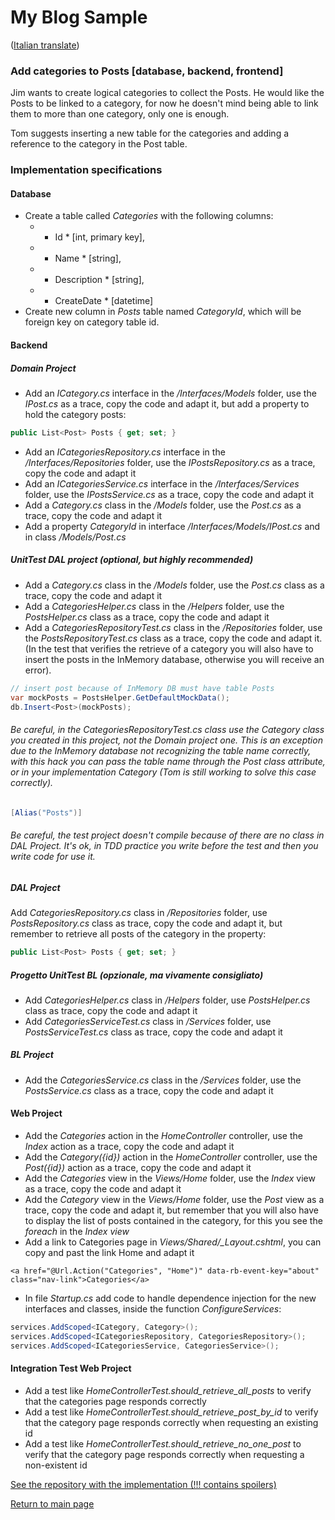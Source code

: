 # My Blog Sample  
([Italian translate](PostCategories_IT.md))  

### Add categories to Posts [database, backend, frontend]  
Jim wants to create logical categories to collect the Posts. He would like the Posts to be linked to a category, for now he doesn't mind being able to link them to more than one category, only one is enough.  

Tom suggests inserting a new table for the categories and adding a reference to the category in the Post table.  

### Implementation specifications  

#### Database  
- Create a table called *Categories* with the following columns:  
     - * Id * [int, primary key],  
     - * Name * [string],  
     - * Description * [string],  
     - * CreateDate * [datetime]  
- Create new column in *Posts* table named *CategoryId*, which will be foreign key on category table id.  

#### Backend  

##### Domain Project  
- Add an *ICategory.cs* interface in the */Interfaces/Models* folder, use the *IPost.cs* as a trace, copy the code and adapt it, but add a property to hold the category posts:  
```csharp
public List<Post> Posts { get; set; }
```  
- Add an *ICategoriesRepository.cs* interface in the */Interfaces/Repositories* folder, use the *IPostsRepository.cs* as a trace, copy the code and adapt it  
- Add an *ICategoriesService.cs* interface in the */Interfaces/Services* folder, use the *IPostsService.cs* as a trace, copy the code and adapt it  
- Add a *Category.cs* class in the */Models* folder, use the *Post.cs* as a trace, copy the code and adapt it  
- Add a property *CategoryId* in interface */Interfaces/Models/IPost.cs* and in class */Models/Post.cs*  

##### UnitTest DAL project (optional, but highly recommended)  
- Add a *Category.cs* class in the */Models* folder, use the *Post.cs* class as a trace, copy the code and adapt it  
- Add a *CategoriesHelper.cs* class in the */Helpers* folder, use the *PostsHelper.cs* class as a trace, copy the code and adapt it  
- Add a *CategoriesRepositoryTest.cs* class in the */Repositories* folder, use the *PostsRepositoryTest.cs* class as a trace, copy the code and adapt it. (In the test that verifies the retrieve of a category you will also have to insert the posts in the InMemory database, otherwise you will receive an error).  
```csharp
// insert post because of InMemory DB must have table Posts
var mockPosts = PostsHelper.GetDefaultMockData();
db.Insert<Post>(mockPosts);
```  

###### Be careful, in the *CategoriesRepositoryTest.cs* class use the *Category* class you created in this project, not the *Domain* project one. This is an exception due to the InMemory database not recognizing the table name correctly, with this *hack* you can pass the table name through the *Post* class attribute, or in your implementation *Category* (Tom is still working to solve this case correctly).  
```csharp
[Alias("Posts")]
```

###### Be careful, the test project doesn't compile because of there are no class in DAL Project. It's ok, in TDD practice you write before the test and then you write code for use it.  

##### DAL Project  
 Add *CategoriesRepository.cs* class in */Repositories* folder, use *PostsRepository.cs* class as trace, copy the code and adapt it, but remember to retrieve all posts of the category in the property:  
```csharp
public List<Post> Posts { get; set; }
```   

##### Progetto UnitTest BL (opzionale, ma vivamente consigliato)  
- Add *CategoriesHelper.cs* class in */Helpers* folder, use *PostsHelper.cs* class as trace, copy the code and adapt it  
- Add *CategoriesServiceTest.cs* class in */Services* folder, use *PostsServiceTest.cs* class as trace, copy the code and adapt it  

##### BL Project  
- Add the *CategoriesService.cs* class in the */Services* folder, use the *PostsService.cs* class as a trace, copy the code and adapt it  

####  Web Project  
- Add the *Categories* action in the *HomeController* controller, use the *Index* action as a trace, copy the code and adapt it  
- Add the *Category({id})* action in the *HomeController* controller, use the *Post({id})* action as a trace, copy the code and adapt it  
- Add the *Categories* view in the *Views/Home* folder, use the *Index* view as a trace, copy the code and adapt it  
- Add the *Category* view in the *Views/Home* folder, use the *Post* view as a trace, copy the code and adapt it, but remember that you will also have to display the list of posts contained in the category, for this you see the *foreach* in the *Index view*  
- Add a link to Categories page in *Views/Shared/_Layout.cshtml*, you can copy and past the link Home and adapt it  
```razor
<a href="@Url.Action("Categories", "Home")" data-rb-event-key="about" class="nav-link">Categories</a>
```  
- In file *Startup.cs* add code to handle dependence injection for the new interfaces and classes, inside the function *ConfigureServices*:  
```csharp
services.AddScoped<ICategory, Category>();
services.AddScoped<ICategoriesRepository, CategoriesRepository>();
services.AddScoped<ICategoriesService, CategoriesService>();
```  

#### Integration Test Web Project
- Add a test like *HomeControllerTest.should_retrieve_all_posts* to verify that the categories page responds correctly  
- Add a test like *HomeControllerTest.should_retrieve_post_by_id* to verify that the category page responds correctly when requesting an existing id  
- Add a test like *HomeControllerTest.should_retrieve_no_one_post* to verify that the category page responds correctly when requesting a non-existent id  

[See the repository with the implementation (!!! contains spoilers)](https://github.com/Magicianred/my-blog-sample/tree/pathFromV1toV2/step01/add-category-to-posts)  

[Return to main page](../README.md)  